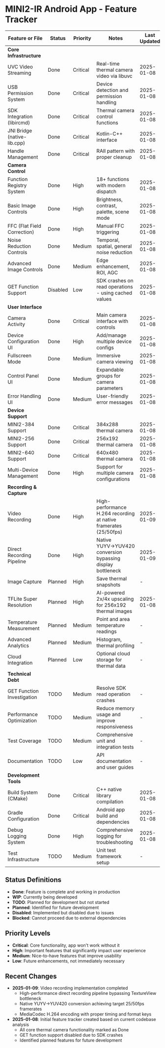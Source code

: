 # MINI2-IR Android App - Feature Tracker

| Feature or File | Status | Priority | Notes | Last Updated |
|----------------|--------|----------|-------|--------------|
| **Core Infrastructure** | | | | |
| UVC Video Streaming | Done | Critical | Real-time thermal camera video via libuvc | 2025-01-08 |
| USB Permission System | Done | Critical | Device detection and permission handling | 2025-01-08 |
| SDK Integration (libircmd) | Done | Critical | Thermal camera control functions | 2025-01-08 |
| JNI Bridge (native-lib.cpp) | Done | Critical | Kotlin-C++ interface | 2025-01-08 |
| Handle Management | Done | Critical | RAII pattern with proper cleanup | 2025-01-08 |
| **Camera Control** | | | | |
| Function Registry System | Done | High | 18+ functions with modern dispatch | 2025-01-08 |
| Basic Image Controls | Done | High | Brightness, contrast, palette, scene mode | 2025-01-08 |
| FFC (Flat Field Correction) | Done | High | Manual FFC triggering | 2025-01-08 |
| Noise Reduction Controls | Done | Medium | Temporal, spatial, general noise reduction | 2025-01-08 |
| Advanced Image Controls | Done | Medium | Edge enhancement, ROI, AGC | 2025-01-08 |
| GET Function Support | Disabled | Low | SDK crashes on read operations - using cached values | 2025-01-08 |
| **User Interface** | | | | |
| Camera Activity | Done | Critical | Main camera interface with controls | 2025-01-08 |
| Device Configuration UI | Done | High | Add/manage multiple device configs | 2025-01-08 |
| Fullscreen Mode | Done | Medium | Immersive camera viewing | 2025-01-08 |
| Control Panel UI | Done | Medium | Expandable groups for camera parameters | 2025-01-08 |
| Error Handling UI | Done | Medium | User-friendly error messages | 2025-01-08 |
| **Device Support** | | | | |
| MINI2-384 Support | Done | Critical | 384x288 thermal camera | 2025-01-08 |
| MINI2-256 Support | Done | Critical | 256x192 thermal camera | 2025-01-08 |
| MINI2-640 Support | Done | Critical | 640x480 thermal camera | 2025-01-08 |
| Multi-Device Management | Done | High | Support for multiple camera configurations | 2025-01-08 |
| **Recording & Capture** | | | | |
| Video Recording | Done | High | High-performance H.264 recording at native framerates (25/50fps) | 2025-01-09 |
| Direct Recording Pipeline | Done | High | Native YUYV→YUV420 conversion bypassing display bottleneck | 2025-01-09 |
| Image Capture | Planned | High | Save thermal snapshots | - |
| TFLite Super Resolution | Planned | High | AI-powered 2x/4x upscaling for 256x192 thermal images | 2025-01-08 |
| Temperature Measurement | Planned | Medium | Point and area temperature readings | - |
| Advanced Analytics | Planned | Medium | Histogram, thermal profiling | - |
| Cloud Integration | Planned | Low | Optional cloud storage for thermal data | - |
| **Technical Debt** | | | | |
| GET Function Investigation | TODO | Medium | Resolve SDK read operation crashes | - |
| Performance Optimization | TODO | Medium | Reduce memory usage and improve responsiveness | - |
| Test Coverage | TODO | Medium | Comprehensive unit and integration tests | - |
| Documentation | TODO | Low | API documentation and user guides | - |
| **Development Tools** | | | | |
| Build System (CMake) | Done | Critical | C++ native library compilation | 2025-01-08 |
| Gradle Configuration | Done | Critical | Android app build and dependencies | 2025-01-08 |
| Debug Logging System | Done | High | Comprehensive logging for troubleshooting | 2025-01-08 |
| Test Infrastructure | TODO | Medium | Unit test framework setup | - |

## Status Definitions
- **Done**: Feature is complete and working in production
- **WIP**: Currently being developed
- **TODO**: Planned for development but not started
- **Planned**: Identified for future development
- **Disabled**: Implemented but disabled due to issues
- **Blocked**: Cannot proceed due to external dependencies

## Priority Levels
- **Critical**: Core functionality, app won't work without it
- **High**: Important features that significantly impact user experience
- **Medium**: Nice-to-have features that improve usability
- **Low**: Future enhancements, not immediately necessary

## Recent Changes
- **2025-01-09**: Video recording implementation completed
  - High-performance direct recording pipeline bypassing TextureView bottleneck
  - Native YUYV→YUV420 conversion achieving target 25/50fps framerates
  - MediaCodec H.264 encoding with proper timing and format keys
- **2025-01-08**: Initial feature tracker created based on current codebase analysis
  - All core thermal camera functionality marked as Done
  - GET function support disabled due to SDK crashes
  - Identified planned features for future development